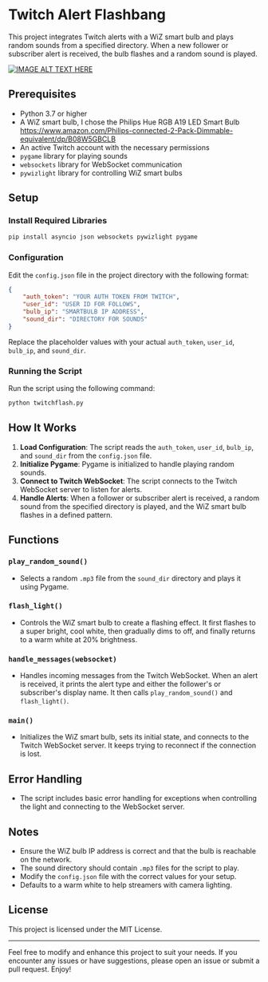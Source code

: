 # Twitch Alert Flashbang

This project integrates Twitch alerts with a WiZ smart bulb and plays random sounds from a specified directory. When a new follower or subscriber alert is received, the bulb flashes and a random sound is played.

[![IMAGE ALT TEXT HERE](https://img.youtube.com/vi/OVq0BBD3a8Q/0.jpg)](https://www.youtube.com/watch?v=OVq0BBD3a8Q)
## Prerequisites

- Python 3.7 or higher
- A WiZ smart bulb, I chose the Philips Hue RGB A19 LED Smart Bulb
https://www.amazon.com/Philips-connected-2-Pack-Dimmable-equivalent/dp/B08W5GBCLB
- An active Twitch account with the necessary permissions
- `pygame` library for playing sounds
- `websockets` library for WebSocket communication
- `pywizlight` library for controlling WiZ smart bulbs

## Setup

### Install Required Libraries

```sh
pip install asyncio json websockets pywizlight pygame
```

### Configuration

Edit the `config.json` file in the project directory with the following format:

```json
{
    "auth_token": "YOUR AUTH TOKEN FROM TWITCH",
    "user_id": "USER ID FOR FOLLOWS",
    "bulb_ip": "SMARTBULB IP ADDRESS",
    "sound_dir": "DIRECTORY FOR SOUNDS"
}
```

Replace the placeholder values with your actual `auth_token`, `user_id`, `bulb_ip`, and `sound_dir`.

### Running the Script

Run the script using the following command:

```sh
python twitchflash.py
```

## How It Works

1. **Load Configuration**: The script reads the `auth_token`, `user_id`, `bulb_ip`, and `sound_dir` from the `config.json` file.
2. **Initialize Pygame**: Pygame is initialized to handle playing random sounds.
3. **Connect to Twitch WebSocket**: The script connects to the Twitch WebSocket server to listen for alerts.
4. **Handle Alerts**: When a follower or subscriber alert is received, a random sound from the specified directory is played, and the WiZ smart bulb flashes in a defined pattern.

## Functions

### `play_random_sound()`

- Selects a random `.mp3` file from the `sound_dir` directory and plays it using Pygame.

### `flash_light()`

- Controls the WiZ smart bulb to create a flashing effect. It first flashes to a super bright, cool white, then gradually dims to off, and finally returns to a warm white at 20% brightness.

### `handle_messages(websocket)`

- Handles incoming messages from the Twitch WebSocket. When an alert is received, it prints the alert type and either the follower's or subscriber's display name. It then calls `play_random_sound()` and `flash_light()`.

### `main()`

- Initializes the WiZ smart bulb, sets its initial state, and connects to the Twitch WebSocket server. It keeps trying to reconnect if the connection is lost.

## Error Handling

- The script includes basic error handling for exceptions when controlling the light and connecting to the WebSocket server.

## Notes

- Ensure the WiZ bulb IP address is correct and that the bulb is reachable on the network.
- The sound directory should contain `.mp3` files for the script to play.
- Modify the `config.json` file with the correct values for your setup.
- Defaults to a warm white to help streamers with camera lighting.
## License

This project is licensed under the MIT License.

---

Feel free to modify and enhance this project to suit your needs. If you encounter any issues or have suggestions, please open an issue or submit a pull request. Enjoy!
